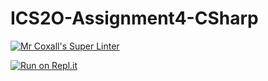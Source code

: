 # ICS2O-Assignment4-CSharp

[![Mr Coxall's Super Linter](https://github.com/Evgeny-Vovk/ICS2O-Assignment4-CSharp/workflows/Mr%20Coxall's%20Super%20Linter/badge.svg)](https://github.com/Evgeny-Vovk/ICS2O-Assignment4-CSharp/actions)

[![Run on Repl.it](https://repl.it/badge/github/Evgeny-Vovk/ICS2O-Assignment4-CSharp)](https://repl.it/github/Evgeny-Vovk/ICS2O-Assignment4-CSharp)
